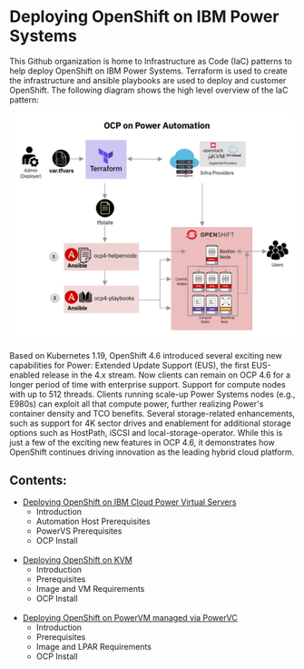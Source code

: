 # Deploying OpenShift on IBM Power Systems

This Github organization is home to Infrastructure as Code (IaC) patterns to help deploy OpenShift on IBM Power Systems. Terraform is used to create the infrastructure and ansible playbooks are used to deploy and customer OpenShift. The following diagram shows the high level overview of the IaC pattern:

![Automation Architecture](https://github.com/ktania46/image/blob/main/OCPPowerAutomationArchDiag.png?raw=true)

Based on Kubernetes 1.19, OpenShift 4.6 introduced several exciting new capabilities for Power: Extended Update Support (EUS), the first EUS-enabled release in the 4.x stream. Now clients can remain on OCP 4.6 for a longer period of time with enterprise support. Support for compute nodes with up to 512 threads. Clients running scale-up Power Systems nodes (e.g., E980s) can exploit all that compute power, further realizing Power's container density and TCO benefits. Several storage-related enhancements, such as support for 4K sector drives and enablement for additional storage options such as HostPath, iSCSI and local-storage-operator. While this is just a few of the exciting new features in OCP 4.6, it demonstrates how OpenShift continues driving innovation as the leading hybrid cloud platform.

## Contents:

- [Deploying OpenShift on IBM Cloud Power Virtual Servers](powervs.md)
     - Introduction 
     - Automation Host Prerequisites 
     - PowerVS Prerequisites 
     - OCP Install </br>
&nbsp;
- [Deploying OpenShift on KVM](ocp_kvm.md)
     - Introduction 
     - Prerequisites
     - Image and VM Requirements 
     - OCP Install </br>
&nbsp;
- [Deploying OpenShift on PowerVM managed via PowerVC ](powervm.md)
     - Introduction 
     - Prerequisites 
     - Image and LPAR Requirements 
     - OCP Install </br>
&nbsp;


